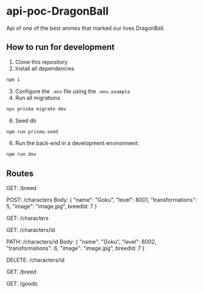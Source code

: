 # api-poc-DragonBall

Api of one of the best animes that marked our lives DragonBall.

## How to run for development

1. Clone this repository
2. Install all dependencies

```bash
npm i
```
3. Configure the `.env` file using the `.env.example`
4. Run all migrations

```bash
npx prisma migrate dev
```
6. Seed db

```bash
npm run prisma:seed
```
6. Run the back-end in a development environment:

```bash
npm run dev
```

## Routes

GET: /breed

POST: /characters
Body: { "name": "Goku", "level": 8001, "transformations": 5, "image": "image.jpg", breedId: 7 }

GET: /characters

GET: /characters/id

PATH: /characters/id
Body: { "name": "Goku", "level": 8002, "transformations": 6, "image": "image.jpg", breedId: 7 }

DELETE: /characters/id

GET: /breed

GET: /goods